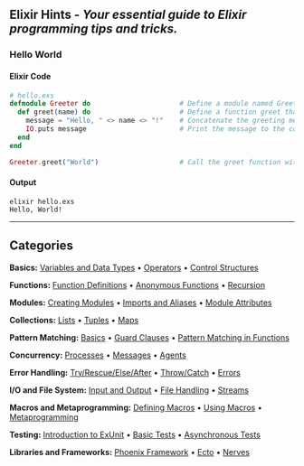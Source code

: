 ## Elixir Hints - _Your essential guide to Elixir programming tips and tricks._

### Hello World

#### Elixir Code

```elixir
# hello.exs
defmodule Greeter do                      # Define a module named Greeter
  def greet(name) do                      # Define a function greet that takes one argument (name)
    message = "Hello, " <> name <> "!"    # Concatenate the greeting message with the provided name
    IO.puts message                       # Print the message to the console
  end
end

Greeter.greet("World")                    # Call the greet function with the argument "World"
```

#### Output

```shell
elixir hello.exs
Hello, World!
```
<hr>

## Categories

**Basics:**
[Variables and Data Types](./basics/01_variables.md) • [Operators](./basics/02_operators.md) • [Control Structures](./basics/03_control_structures.md)

**Functions:**
[Function Definitions](./functions/01_definitions.md) • [Anonymous Functions](./functions/02_anonymous.md) • [Recursion](./functions/03_recursion.md)

**Modules:**
[Creating Modules](./modules/01_creation.md) • [Imports and Aliases](./modules/02_imports.md) • [Module Attributes](./modules/03_attributes.md)

**Collections:**
[Lists](./collections/01_lists.md) • [Tuples](./collections/02_tuples.md) • [Maps](./collections/03_maps.md)

**Pattern Matching:**
[Basics](./pattern_matching/01_basics.md) • [Guard Clauses](./pattern_matching/02_guards.md) • [Pattern Matching in Functions](./pattern_matching/03_functions.md)

**Concurrency:**
[Processes](./concurrency/01_processes.md) • [Messages](./concurrency/02_messages.md) • [Agents](./concurrency/03_agents.md)

**Error Handling:**
[Try/Rescue/Else/After](./error_handling/01_try_rescue_else_after.md) • [Throw/Catch](./error_handling/02_throw_catch.md) • [Errors](./error_handling/03_errors.md)

**I/O and File System:**
[Input and Output](./io_filesystem/01_io.md) • [File Handling](./io_filesystem/02_file_handling.md) • [Streams](./io_filesystem/03_streams.md)

**Macros and Metaprogramming:**
[Defining Macros](./macros_metaprogramming/01_defining_macros.md) • [Using Macros](./macros_metaprogramming/02_using_macros.md) • [Metaprogramming](./macros_metaprogramming/03_metaprogramming.md)

**Testing:**
[Introduction to ExUnit](./testing/01_intro_exunit.md) • [Basic Tests](./testing/02_basic_tests.md) • [Asynchronous Tests](./testing/03_async_tests.md)

**Libraries and Frameworks:**
[Phoenix Framework](./libraries_frameworks/01_phoenix.md) • [Ecto](./libraries_frameworks/02_ecto.md) • [Nerves](./libraries_frameworks/03_nerves.md)
